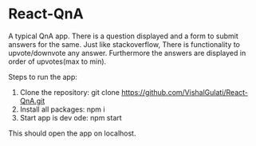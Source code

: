 # React-QnA
A typical QnA app. There is a question displayed and a form to submit answers for the same. Just like stackoverflow, There is functionality to upvote/downvote any answer. Furthermore the answers are displayed in order of upvotes(max to min).

Steps to run the app:
1. Clone the repository: git clone https://github.com/VishalGulati/React-QnA.git
2. Install all packages: npm i
3. Start app is dev ode: npm start

This should open the app on localhost.
